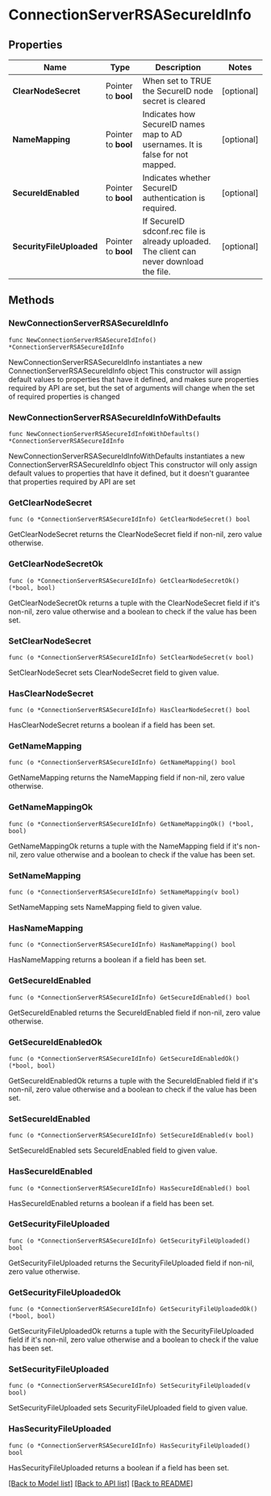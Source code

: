 # ConnectionServerRSASecureIdInfo

## Properties

Name | Type | Description | Notes
------------ | ------------- | ------------- | -------------
**ClearNodeSecret** | Pointer to **bool** | When set to TRUE the SecureID node secret is cleared | [optional] 
**NameMapping** | Pointer to **bool** | Indicates how SecureID names map to AD usernames. It is false for not mapped. | [optional] 
**SecureIdEnabled** | Pointer to **bool** | Indicates whether SecureID authentication is required. | [optional] 
**SecurityFileUploaded** | Pointer to **bool** | If SecureID sdconf.rec file is already uploaded. The client can never download the file. | [optional] 

## Methods

### NewConnectionServerRSASecureIdInfo

`func NewConnectionServerRSASecureIdInfo() *ConnectionServerRSASecureIdInfo`

NewConnectionServerRSASecureIdInfo instantiates a new ConnectionServerRSASecureIdInfo object
This constructor will assign default values to properties that have it defined,
and makes sure properties required by API are set, but the set of arguments
will change when the set of required properties is changed

### NewConnectionServerRSASecureIdInfoWithDefaults

`func NewConnectionServerRSASecureIdInfoWithDefaults() *ConnectionServerRSASecureIdInfo`

NewConnectionServerRSASecureIdInfoWithDefaults instantiates a new ConnectionServerRSASecureIdInfo object
This constructor will only assign default values to properties that have it defined,
but it doesn't guarantee that properties required by API are set

### GetClearNodeSecret

`func (o *ConnectionServerRSASecureIdInfo) GetClearNodeSecret() bool`

GetClearNodeSecret returns the ClearNodeSecret field if non-nil, zero value otherwise.

### GetClearNodeSecretOk

`func (o *ConnectionServerRSASecureIdInfo) GetClearNodeSecretOk() (*bool, bool)`

GetClearNodeSecretOk returns a tuple with the ClearNodeSecret field if it's non-nil, zero value otherwise
and a boolean to check if the value has been set.

### SetClearNodeSecret

`func (o *ConnectionServerRSASecureIdInfo) SetClearNodeSecret(v bool)`

SetClearNodeSecret sets ClearNodeSecret field to given value.

### HasClearNodeSecret

`func (o *ConnectionServerRSASecureIdInfo) HasClearNodeSecret() bool`

HasClearNodeSecret returns a boolean if a field has been set.

### GetNameMapping

`func (o *ConnectionServerRSASecureIdInfo) GetNameMapping() bool`

GetNameMapping returns the NameMapping field if non-nil, zero value otherwise.

### GetNameMappingOk

`func (o *ConnectionServerRSASecureIdInfo) GetNameMappingOk() (*bool, bool)`

GetNameMappingOk returns a tuple with the NameMapping field if it's non-nil, zero value otherwise
and a boolean to check if the value has been set.

### SetNameMapping

`func (o *ConnectionServerRSASecureIdInfo) SetNameMapping(v bool)`

SetNameMapping sets NameMapping field to given value.

### HasNameMapping

`func (o *ConnectionServerRSASecureIdInfo) HasNameMapping() bool`

HasNameMapping returns a boolean if a field has been set.

### GetSecureIdEnabled

`func (o *ConnectionServerRSASecureIdInfo) GetSecureIdEnabled() bool`

GetSecureIdEnabled returns the SecureIdEnabled field if non-nil, zero value otherwise.

### GetSecureIdEnabledOk

`func (o *ConnectionServerRSASecureIdInfo) GetSecureIdEnabledOk() (*bool, bool)`

GetSecureIdEnabledOk returns a tuple with the SecureIdEnabled field if it's non-nil, zero value otherwise
and a boolean to check if the value has been set.

### SetSecureIdEnabled

`func (o *ConnectionServerRSASecureIdInfo) SetSecureIdEnabled(v bool)`

SetSecureIdEnabled sets SecureIdEnabled field to given value.

### HasSecureIdEnabled

`func (o *ConnectionServerRSASecureIdInfo) HasSecureIdEnabled() bool`

HasSecureIdEnabled returns a boolean if a field has been set.

### GetSecurityFileUploaded

`func (o *ConnectionServerRSASecureIdInfo) GetSecurityFileUploaded() bool`

GetSecurityFileUploaded returns the SecurityFileUploaded field if non-nil, zero value otherwise.

### GetSecurityFileUploadedOk

`func (o *ConnectionServerRSASecureIdInfo) GetSecurityFileUploadedOk() (*bool, bool)`

GetSecurityFileUploadedOk returns a tuple with the SecurityFileUploaded field if it's non-nil, zero value otherwise
and a boolean to check if the value has been set.

### SetSecurityFileUploaded

`func (o *ConnectionServerRSASecureIdInfo) SetSecurityFileUploaded(v bool)`

SetSecurityFileUploaded sets SecurityFileUploaded field to given value.

### HasSecurityFileUploaded

`func (o *ConnectionServerRSASecureIdInfo) HasSecurityFileUploaded() bool`

HasSecurityFileUploaded returns a boolean if a field has been set.


[[Back to Model list]](../README.md#documentation-for-models) [[Back to API list]](../README.md#documentation-for-api-endpoints) [[Back to README]](../README.md)


